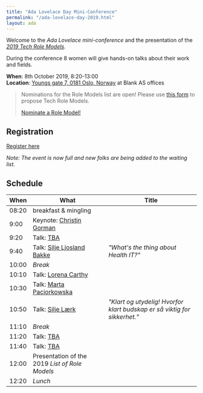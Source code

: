 ```yaml
---
title: "Ada Lovelace Day Mini-Conference"
permalink: "/ada-lovelace-day-2019.html"
layout: ada
---
```


Welcome to the _Ada Lovelace mini-conference_ and the presentation of the [_2019 Tech Role Models_](https://www.digi.no/artikler/patricia-aas-arrangerer-pris-for-kvinner-som-faktisk-jobber-i-it/471216).

During the conference 8 women will give hands-on talks about their work and fields.

**When**: 8th October 2019, 8:20-13:00  
**Location**: [Youngs gate 7, 0181 Oslo, Norway](https://goo.gl/maps/E5re8jL5EGzmPW5R7) at Blank AS offices 

> Nominations for the Role Models list are open!
> Please use [this form](https://forms.gle/jCMJEj5HcTzs5p8JA) to propose Tech Role Models.
>
> <a href="https://forms.gle/jCMJEj5HcTzs5p8JA" target="_blank" class="btn btn-dark">Nominate a Role Model!</a>


## Registration

<a href="https://www.meetup.com/de-DE/Tech-Women-Norway/events/264108718/" class="btn btn-dark">Register here</a>

_Note: The event is now full and new folks are being added to the waiting list._

## Schedule

| When  | What                                           | Title |
| ----- | -----------------------------------------------| ----- |
| 08:20 | breakfast &amp; mingling                       |       |
| 9:00  | Keynote: [Christin Gorman][1]                  |       |
| 9:20  | Talk: [TBA][2]                                 |       |
| 9:40  | Talk: [Silje Ljosland Bakke][3]                | _"What's the thing about Health IT?"_ |
| 10:00 | _Break_                                        |       |
| 10:10 | Talk: [Lorena Carthy][4]                       |       |
| 10:30 | Talk: [Marta Paciorkowska][5]                  |       |
| 10:50 | Talk: [Silje Lærk][6]                          | _"Klart og utydelig! Hvorfor klart budskap er så viktig for sikkerhet."_ |
| 11:10 | _Break_                                        |       |
| 11:20 | Talk: [TBA][2]                                 |       |
| 11:40 | Talk: [TBA][2]                                 |       |
| 12:00 | Presentation of the 2019 _List of Role Models_ |       |
| 12:20 | _Lunch_                                        |       |

[1]: https://twitter.com/ChristinGorman
[2]: https://techwomen.no
[3]: https://twitter.com/siljelb
[4]: https://twitter.com/acdlola
[5]: https://twitter.com/a_meba
[6]: https://twitter.com/siljel
[7]: https://techwomen.no
[8]: https://techwomen.no
